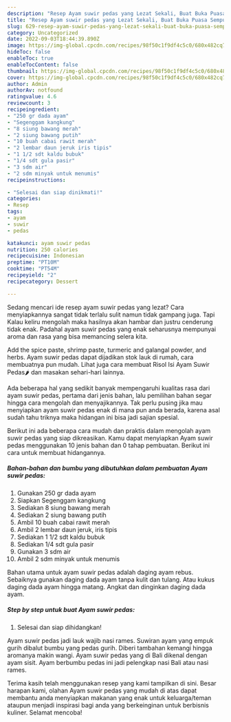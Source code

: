 ```yaml
---
description: "Resep Ayam suwir pedas yang Lezat Sekali, Buat Buka Puasa Sempurna"
title: "Resep Ayam suwir pedas yang Lezat Sekali, Buat Buka Puasa Sempurna"
slug: 629-resep-ayam-suwir-pedas-yang-lezat-sekali-buat-buka-puasa-sempurna
category: Uncategorized
date: 2022-09-03T18:44:39.890Z
image: https://img-global.cpcdn.com/recipes/98f50c1f9df4c5c0/680x482cq70/ayam-suwir-pedas-foto-resep-utama.jpg
hideToc: false
enableToc: true
enableTocContent: false
thumbnail: https://img-global.cpcdn.com/recipes/98f50c1f9df4c5c0/680x482cq70/ayam-suwir-pedas-foto-resep-utama.jpg
cover: https://img-global.cpcdn.com/recipes/98f50c1f9df4c5c0/680x482cq70/ayam-suwir-pedas-foto-resep-utama.jpg
author: Admin
authorAv: notfound
ratingvalue: 4.6
reviewcount: 3
recipeingredient:
- "250 gr dada ayam"
- "Segenggam kangkung"
- "8 siung bawang merah"
- "2 siung bawang putih"
- "10 buah cabai rawit merah"
- "2 lembar daun jeruk iris tipis"
- "1 1/2 sdt kaldu bubuk"
- "1/4 sdt gula pasir"
- "3 sdm air"
- "2 sdm minyak untuk menumis"
recipeinstructions:

- "Selesai dan siap dinikmati!"
categories:
- Resep
tags:
- ayam
- suwir
- pedas

katakunci: ayam suwir pedas 
nutrition: 250 calories
recipecuisine: Indonesian
preptime: "PT10M"
cooktime: "PT54M"
recipeyield: "2"
recipecategory: Dessert

---
```



Sedang mencari ide resep ayam suwir pedas yang lezat? Cara menyiapkannya sangat tidak terlalu sulit namun tidak gampang juga. Tapi Kalau keliru mengolah maka hasilnya akan hambar dan justru cenderung tidak enak. Padahal ayam suwir pedas yang enak seharusnya mempunyai aroma dan rasa yang bisa memancing selera kita.


Add the spice paste, shrimp paste, turmeric and galangal powder, and herbs. Ayam suwir pedas dapat dijadikan stok lauk di rumah, cara membuatnya pun mudah. Lihat juga cara membuat Risol Isi Ayam Suwir Pedas🌶️ dan masakan sehari-hari lainnya.

Ada beberapa hal yang sedikit banyak mempengaruhi kualitas rasa dari ayam suwir pedas, pertama dari jenis bahan, lalu pemilihan bahan segar hingga cara mengolah dan menyajikannya. Tak perlu pusing jika mau menyiapkan ayam suwir pedas enak di mana pun anda berada, karena asal sudah tahu triknya maka hidangan ini bisa jadi sajian spesial.


Berikut ini ada beberapa cara mudah dan praktis dalam mengolah ayam suwir pedas yang siap dikreasikan. Kamu dapat menyiapkan Ayam suwir pedas menggunakan 10 jenis bahan dan 0 tahap pembuatan. Berikut ini cara untuk membuat hidangannya.

<!--inarticleads1-->

##### Bahan-bahan dan bumbu yang dibutuhkan dalam pembuatan Ayam suwir pedas:

1. Gunakan 250 gr dada ayam
1. Siapkan Segenggam kangkung
1. Sediakan 8 siung bawang merah
1. Sediakan 2 siung bawang putih
1. Ambil 10 buah cabai rawit merah
1. Ambil 2 lembar daun jeruk, iris tipis
1. Sediakan 1 1/2 sdt kaldu bubuk
1. Sediakan 1/4 sdt gula pasir
1. Gunakan 3 sdm air
1. Ambil 2 sdm minyak untuk menumis


Bahan utama untuk ayam suwir pedas adalah daging ayam rebus. Sebaiknya gunakan daging dada ayam tanpa kulit dan tulang. Atau kukus daging dada ayam hingga matang. Angkat dan dinginkan daging dada ayam. 

<!--inarticleads2-->

##### Step by step untuk buat Ayam suwir pedas:


1. Selesai dan siap dihidangkan!

Ayam suwir pedas jadi lauk wajib nasi rames. Suwiran ayam yang empuk gurih dibalut bumbu yang pedas gurih. Diberi tambahan kemangi hingga aromanya makin wangi. Ayam suwir pedas yang di Bali dikenal dengan ayam sisit. Ayam berbumbu pedas ini jadi pelengkap nasi Bali atau nasi rames. 

Terima kasih telah menggunakan resep yang kami tampilkan di sini. Besar harapan kami, olahan Ayam suwir pedas yang mudah di atas dapat membantu anda menyiapkan makanan yang enak untuk keluarga/teman ataupun menjadi inspirasi bagi anda yang berkeinginan untuk berbisnis kuliner. Selamat mencoba!
